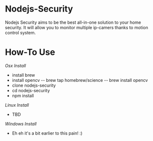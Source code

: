 Nodejs-Security
===============

Nodejs Security aims to be the best all-in-one solution to your home security. It will allow you to monitor multiple ip-camers thanks to motion control system.


How-To Use
===============

*Osx Install*

- install brew
- install opencv
-- brew tap homebrew/science
-- brew install opencv
- clone nodejs-security
- cd nodejs-security
- npm install


*Linux Install*

- TBD


*Windows Install*

- Eh eh it's a bit earlier to this pain! :)
